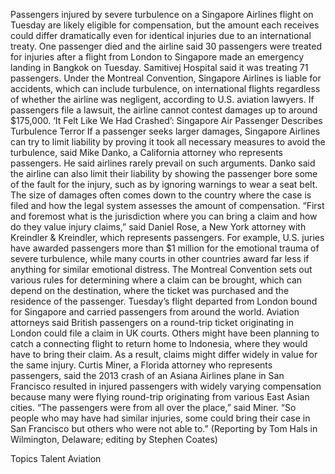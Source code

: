 Passengers injured by severe turbulence on a Singapore Airlines flight on Tuesday are likely eligible for compensation, but the amount each receives could differ dramatically even for identical injuries due to an international treaty.
One passenger died and the airline said 30 passengers were treated for injuries after a flight from London to Singapore made an emergency landing in Bangkok on Tuesday. Samitivej Hospital said it was treating 71 passengers.
Under the Montreal Convention, Singapore Airlines is liable for accidents, which can include turbulence, on international flights regardless of whether the airline was negligent, according to U.S. aviation lawyers. If passengers file a lawsuit, the airline cannot contest damages up to around $175,000.
‘It Felt Like We Had Crashed’: Singapore Air Passenger Describes Turbulence Terror
If a passenger seeks larger damages, Singapore Airlines can try to limit liability by proving it took all necessary measures to avoid the turbulence, said Mike Danko, a California attorney who represents passengers. He said airlines rarely prevail on such arguments.
Danko said the airline can also limit their liability by showing the passenger bore some of the fault for the injury, such as by ignoring warnings to wear a seat belt.
The size of damages often comes down to the country where the case is filed and how the legal system assesses the amount of compensation.
“First and foremost what is the jurisdiction where you can bring a claim and how do they value injury claims,” said Daniel Rose, a New York attorney with Kreindler & Kreindler, which represents passengers.
For example, U.S. juries have awarded passengers more than $1 million for the emotional trauma of severe turbulence, while many courts in other countries award far less if anything for similar emotional distress.
The Montreal Convention sets out various rules for determining where a claim can be brought, which can depend on the destination, where the ticket was purchased and the residence of the passenger.
Tuesday’s flight departed from London bound for Singapore and carried passengers from around the world.
Aviation attorneys said British passengers on a round-trip ticket originating in London could file a claim in UK courts. Others might have been planning to catch a connecting flight to return home to Indonesia, where they would have to bring their claim. As a result, claims might differ widely in value for the same injury.
Curtis Miner, a Florida attorney who represents passengers, said the 2013 crash of an Asiana Airlines plane in San Francisco resulted in injured passengers with widely varying compensation because many were flying round-trip originating from various East Asian cities.
“The passengers were from all over the place,” said Miner. “So people who may have had similar injuries, some could bring their case in San Francisco but others who were not able to.”
(Reporting by Tom Hals in Wilmington, Delaware; editing by Stephen Coates)

Topics
Talent
Aviation
